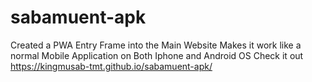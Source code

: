 # sabamuent-apk
Created a PWA Entry Frame into the Main Website
Makes it work like a normal Mobile Application 
on Both Iphone and Android OS
Check it out https://kingmusab-tmt.github.io/sabamuent-apk/

